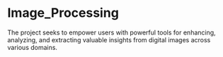 # Image_Processing
The project seeks to empower users with powerful tools for enhancing, analyzing, and extracting valuable insights from digital images across various domains.
